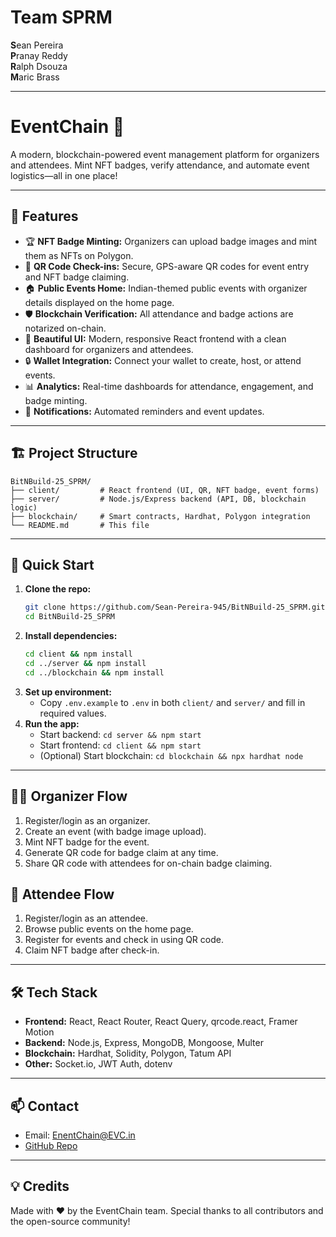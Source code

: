 # Team SPRM

<b>S</b>ean Pereira </br>
<b>P</b>ranay Reddy </br>
<b>R</b>alph Dsouza </br>
<b>M</b>aric Brass </br>

---


# EventChain 🚀

A modern, blockchain-powered event management platform for organizers and attendees. Mint NFT badges, verify attendance, and automate event logistics—all in one place!

---

## 🌟 Features

- 🏆 **NFT Badge Minting:** Organizers can upload badge images and mint them as NFTs on Polygon.
- 📱 **QR Code Check-ins:** Secure, GPS-aware QR codes for event entry and NFT badge claiming.
- 🏠 **Public Events Home:** Indian-themed public events with organizer details displayed on the home page.
- 🛡️ **Blockchain Verification:** All attendance and badge actions are notarized on-chain.
- 🎨 **Beautiful UI:** Modern, responsive React frontend with a clean dashboard for organizers and attendees.
- 🔒 **Wallet Integration:** Connect your wallet to create, host, or attend events.
- 📊 **Analytics:** Real-time dashboards for attendance, engagement, and badge minting.
- 📨 **Notifications:** Automated reminders and event updates.

---

## 🏗️ Project Structure

```
BitNBuild-25_SPRM/
├── client/         # React frontend (UI, QR, NFT badge, event forms)
├── server/         # Node.js/Express backend (API, DB, blockchain logic)
├── blockchain/     # Smart contracts, Hardhat, Polygon integration
└── README.md       # This file
```

---

## 🚦 Quick Start

1. **Clone the repo:**
   ```sh
   git clone https://github.com/Sean-Pereira-945/BitNBuild-25_SPRM.git
   cd BitNBuild-25_SPRM
   ```
2. **Install dependencies:**
   ```sh
   cd client && npm install
   cd ../server && npm install
   cd ../blockchain && npm install
   ```
3. **Set up environment:**
   - Copy `.env.example` to `.env` in both `client/` and `server/` and fill in required values.
4. **Run the app:**
   - Start backend: `cd server && npm start`
   - Start frontend: `cd client && npm start`
   - (Optional) Start blockchain: `cd blockchain && npx hardhat node`

---

## 🧑‍💼 Organizer Flow

1. Register/login as an organizer.
2. Create an event (with badge image upload).
3. Mint NFT badge for the event.
4. Generate QR code for badge claim at any time.
5. Share QR code with attendees for on-chain badge claiming.

## 👥 Attendee Flow

1. Register/login as an attendee.
2. Browse public events on the home page.
3. Register for events and check in using QR code.
4. Claim NFT badge after check-in.

---

## 🛠️ Tech Stack

- **Frontend:** React, React Router, React Query, qrcode.react, Framer Motion
- **Backend:** Node.js, Express, MongoDB, Mongoose, Multer
- **Blockchain:** Hardhat, Solidity, Polygon, Tatum API
- **Other:** Socket.io, JWT Auth, dotenv

---

## 📫 Contact

- Email: EnentChain@EVC.in
- [GitHub Repo](https://github.com/Sean-Pereira-945/BitNBuild-25_SPRM)

---

## 💡 Credits

Made with ❤️ by the EventChain team. Special thanks to all contributors and the open-source community!
